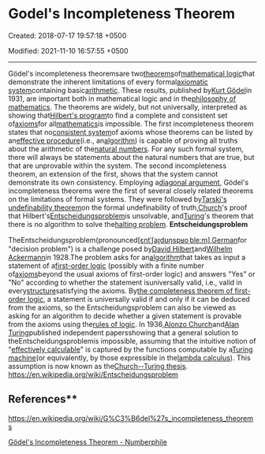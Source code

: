 # Godel's Incompleteness Theorem

Created: 2018-07-17 19:57:18 +0500

Modified: 2021-11-10 16:57:55 +0500

---

Gödel's incompleteness theoremsare two[theorems](https://en.wikipedia.org/wiki/Theorem)of[mathematical logic](https://en.wikipedia.org/wiki/Mathematical_logic)that demonstrate the inherent limitations of every formal[axiomatic system](https://en.wikipedia.org/wiki/Axiomatic_system)containing basic[arithmetic](https://en.wikipedia.org/wiki/Arithmetic). These results, published by[Kurt Gödel](https://en.wikipedia.org/wiki/Kurt_G%C3%B6del)in 1931, are important both in mathematical logic and in the[philosophy of mathematics](https://en.wikipedia.org/wiki/Philosophy_of_mathematics). The theorems are widely, but not universally, interpreted as showing that[Hilbert's program](https://en.wikipedia.org/wiki/Hilbert%27s_program)to find a complete and consistent set of[axioms](https://en.wikipedia.org/wiki/Axiom)for all[mathematics](https://en.wikipedia.org/wiki/Mathematics)is impossible.
The first incompleteness theorem states that no[consistent system](https://en.wikipedia.org/wiki/Consistency)of axioms whose theorems can be listed by an[effective procedure](https://en.wikipedia.org/wiki/Effective_procedure)(i.e., an[algorithm](https://en.wikipedia.org/wiki/Algorithm)) is capable of proving all truths about the arithmetic of the[natural numbers](https://en.wikipedia.org/wiki/Natural_number). For any such formal system, there will always be statements about the natural numbers that are true, but that are unprovable within the system. The second incompleteness theorem, an extension of the first, shows that the system cannot demonstrate its own consistency.
Employing a[diagonal argument](https://en.wikipedia.org/wiki/Cantor%27s_diagonal_argument), Gödel's incompleteness theorems were the first of several closely related theorems on the limitations of formal systems. They were followed by[Tarski's undefinability theorem](https://en.wikipedia.org/wiki/Tarski%27s_undefinability_theorem)on the formal undefinability of truth,[Church](https://en.wikipedia.org/wiki/Alonzo_Church)'s proof that Hilbert's[Entscheidungsproblem](https://en.wikipedia.org/wiki/Entscheidungsproblem)is unsolvable, and[Turing](https://en.wikipedia.org/wiki/Alan_Turing)'s theorem that there is no algorithm to solve the[halting problem](https://en.wikipedia.org/wiki/Halting_problem).
**Entscheidungsproblem**

TheEntscheidungsproblem(pronounced[[ɛntˈʃaɪ̯dʊŋspʁoˌbleːm]](https://en.wikipedia.org/wiki/Help:IPA/Standard_German),[German](https://en.wikipedia.org/wiki/German_language)for "decision problem") is a challenge posed by[David Hilbert](https://en.wikipedia.org/wiki/David_Hilbert)and[Wilhelm Ackermann](https://en.wikipedia.org/wiki/Wilhelm_Ackermann)in 1928.The problem asks for an[algorithm](https://en.wikipedia.org/wiki/Algorithm)that takes as input a statement of a[first-order logic](https://en.wikipedia.org/wiki/First-order_logic) (possibly with a finite number of[axioms](https://en.wikipedia.org/wiki/Axiom)beyond the usual axioms of first-order logic) and answers "Yes" or "No" according to whether the statement isuniversally valid, i.e., valid in every[structure](https://en.wikipedia.org/wiki/Structure_(mathematical_logic))satisfying the axioms. By[the completeness theorem of first-order logic](https://en.wikipedia.org/wiki/G%C3%B6del%27s_completeness_theorem), a statement is universally valid if and only if it can be deduced from the axioms, so the Entscheidungsproblem can also be viewed as asking for an algorithm to decide whether a given statement is provable from the axioms using the[rules of logic](https://en.wikipedia.org/wiki/Rules_of_logic).
In 1936,[Alonzo Church](https://en.wikipedia.org/wiki/Alonzo_Church)and[Alan Turing](https://en.wikipedia.org/wiki/Alan_Turing)published independent papersshowing that a general solution to theEntscheidungsproblemis impossible, assuming that the intuitive notion of "[effectively calculable](https://en.wikipedia.org/wiki/Effectively_calculable)" is captured by the functions computable by a[Turing machine](https://en.wikipedia.org/wiki/Turing_machine)(or equivalently, by those expressible in the[lambda calculus](https://en.wikipedia.org/wiki/Lambda_calculus)). This assumption is now known as the[Church--Turing thesis](https://en.wikipedia.org/wiki/Church%E2%80%93Turing_thesis).
<https://en.wikipedia.org/wiki/Entscheidungsproblem>

## References**

<https://en.wikipedia.org/wiki/G%C3%B6del%27s_incompleteness_theorems>

[Gödel's Incompleteness Theorem - Numberphile](https://www.youtube.com/watch?v=O4ndIDcDSGc)
